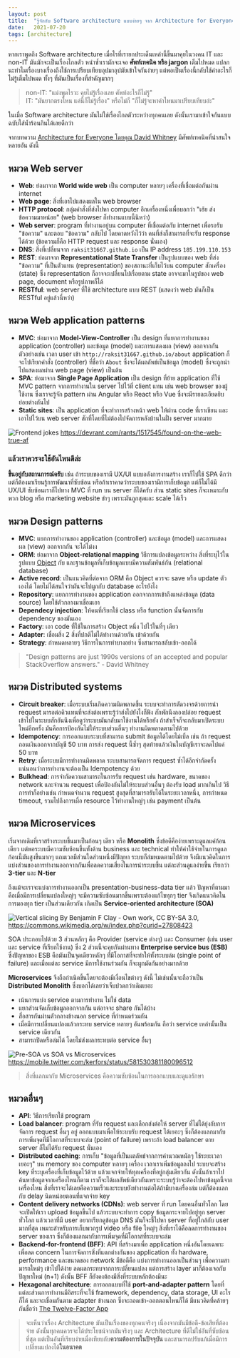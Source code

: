 ```yaml
---
layout: post
title:  "รู้จักกับ Software architecture แบบง่ายๆ จาก Architecture for Everyone"
date:   2021-07-20
tags: [architecture]
---
```


หากเราพูดถึง Software architecture เมื่อไรที่เรายกประเด็นเหล่านี้ขึ้นมาคุยในวงคน IT และ non-IT มันมักจะเป็นเรื่องไกลตัว หนำซ้ำเรามักจะเจอ **ศัพท์เทคนิค หรือ jargon** เต็มไปหมด แปลกนะทำไมเรื่องบางเรื่องถึงใช้การเปรียบเทียบอุปมาอุปมัยเข้าใจกันง่ายๆ แต่พอเป็นเรื่องนี้กลับใช้คำอะไรก็ไม่รู้เต็มไปหมด ทั้งๆ ที่มันเป็นเรื่องที่สำคัญมากๆ

> non-IT: "แม่งพูดไรวะ คุยไม่รู้เรื่องเลย ศัพท์อะไรก็ไม่รู้"  
> IT: "มันยากตรงไหน แค่นี้ก็ไม่รู้เรื่อง" หรือไม่ก็ "ก็ไม่รู้จะหาคำไหนมาเปรียบเทียบอ่ะ"

ในเมื่อ Software architecture มันไม่ใช่เรื่องไกลตัวระหว่างทุกคนเลย ดังนั้นเรามาเข้าใจกันแบบฉบับใส่น้ำร้อนกินได้เลยดีกว่า  

จากบทความ [Architecture for Everyone โดยคุณ David Whitney](https://dev.to/david_whitney/architecture-for-everyone-1b0h) มีศัพท์เทคนิคที่น่าสนใจหลายอัน ดังนี้

## หมวด Web server
- **Web**: ย่อมาจาก **World wide web** เป็น computer หลายๆ เครื่องที่เชื่อมต่อกันผ่าน internet
- **Web page**: สิ่งที่เอาไปแสดงผลใน web browser
- **HTTP protocol**: กลุ่มคำสั่งที่ส่งไปหา computer อีกเครื่องหนึ่งเพื่อบอกว่า "เฮ้ย ส่งข้อความมาหน่อย" (web browser ก็ทำงานแบบนี้นิหว่า)
- **Web server**: program ที่ทำงานอยู่บน computer ที่เชื่อมต่อกับ internet เพื่อรอรับ "ข้อความ" และตอบ "ข้อความ" กลับไป โดยคาดหวังไว้ว่า คนที่ส่งก็สามารถที่จะรับ response ได้ด้วย (ข้อความก็คือ HTTP request และ response นั่นเอง)
- **DNS**: สิ่งที่เปลี่ยนจาก `raksit31667.github.io` เป็น IP address `185.199.110.153`
- **REST**: ย่อมาจาก **Representational State Transfer** เป็นรูปแบบของ web ที่ส่ง "ข้อความ" ที่เป็นตัวแทน (representation) ของสถานะที่เก็บไว้บน computer สักเครื่อง (state) ซึ่ง representation ก็อาจจะเปลี่ยนไปเรื่อยตาม state อาจจะมาในรูปของ web page, document หรือรูปภาพก็ได้
- **RESTful**: web server ที่ใช้ architecture แบบ REST (แสดงว่า web มันก็เป็น RESTful อยู่แล้วนี่หว่า)

## หมวด Web application patterns
- **MVC**: ย่อมาจาก **Model-View-Controller** เป็น design ที่แยกการทำงานของ application (controller) และข้อมูล (model) และการแสดงผล (view) ออกจากกัน ตัวอย่างเช่น เวลา user เข้า `http://raksit31667.github.io/about` application ก็จะไปเรียกคำสั่ง (controller) ที่ชื่อว่า `About` ซึ่งจะได้ผลลัพธ์เป็นข้อมูล (model) ซึ่งจะถูกนำไปแสดงผลผ่าน web page (view) เป็นต้น
- **SPA**: ย่อมาจาก **Single Page Application** เป็น design ที่ย้าย application ที่ใช้ MVC pattern จากการทำงานใน server ไปไว้ที่ client แทน เช่น web browser ของผู้ใช้งาน ซึ่งเราจะรู้จัก pattern ผ่าน Angular หรือ React หรือ Vue ซึ่งจะมีรายละเอียดยิบย่อยต่างกันไป
- **Static sites**: เป็น application ที่จะทำการสร้างหน้า web ให้ผ่าน code ที่เราเขียน และเอาไปไว้บน web server สักที่โดยที่ไม่ต้องไปจัดการหลังบ้านในฝั่ง server มากมาย

![Frontend jokes](https://img.devrant.com/devrant/rant/r_1517545_HRL7i.jpg)
<https://devrant.com/rants/1517545/found-on-the-web-true-af>

### แล้วเราควรจะใช้อันไหนดีล่ะ
**ขึ้นอยู่กับสถานการณ์ครับ** เช่น ถ้าระบบของเรามี UX/UI แบบอลังการงานสร้าง เราก็ไปใช้ SPA ดีกว่า แต่ก็ต้องมาเรียนรู้การพัฒนาที่ซับซ้อน หรือถ้าเราคาดว่าระบบของเรามีการเก็บข้อมูล แต่ก็ไม่ได้มี UX/UI ซับซ้อนเราก็ไปทาง MVC ที่ run บน server ก็ได้ครับ ส่วน static sites ก็จะเหมาะกับพวก blog หรือ marketing website ขำๆ เพราะมันถูกสุดและ scale ได้เร็ว

## หมวด Design patterns
- **MVC**: แยกการทำงานของ application (controller) และข้อมูล (model) และการแสดงผล (view) ออกจากกัน จะได้ไม่งง
- **ORM**: ย่อมาจาก **Object-relational mapping** วิธีการแปลงข้อมูลระหว่าง สิ่งที่ระบุไว้ในรูปแบบ [Object](https://en.wikipedia.org/wiki/Object_(computer_science)) กับ และฐานข้อมูลที่เก็บข้อมูลแบบมีความสัมพันธ์กัน (relational database)
- **Active record**: เป็นแนวคิดที่ต่อจาก ORM คือ Object ควรจะ save หรือ update ตัวเองได้ โดยไม่ได้สนใจว่ามันจะไปผูกกับ database อะไรยังไง
- **Repository**: แยกการทำงานของ application ออกจากการเข้าถึงแหล่งข้อมูล (data source) โดยใช้ตัวกลางมาเชื่อมเอา
- **Dependecy injection**: ให้คนที่เรียกใช้ class หรือ function นั้นจัดการกับ dependency ของมันเอง
- **Factory**: เอา code ที่ใช้ในการสร้าง Object หนึ่ง ไปไว้ในที่ๆ เดียว
- **Adapter**: เชื่อมสิ่ง 2 สิ่งที่ปกติไม่ได้ทำงานด้วยกัน เข้าด้วยกัน
- **Strategy**: กำหนดหลายๆ วิธีการในการทำบางอย่าง ซึ่งสามารถสลับเข้า-ออกได้

> "Design patterns are just 1990s versions of an accepted and popular StackOverflow answers." - David Whitney

## หมวด Distributed systems
- **Circuit breaker**: เมื่อระบบเริ่มเกิดความผิดพลาดขึ้น ระบบจะทำการตัดวงจรด้วยการนำ request มารอต่อคิวแทนที่จะส่งต่อเพราะรู้ว่าส่งไปยังไงก็ฟัง สักพักนึงลองปล่อย request เข้าไปในระบบสักอันนึงเพื่อดูว่าระบบมันกลับมาใช้งานได้หรือยัง ถ้าสำเร็จก็จะกลับมาเปิดระบบใหม่อีกครั้ง มันคือการป้องกันไม่ให้ระบบส่วนอื่นๆ ทำงานผิดพลาดตามไปด้วย
- **Idempotency**: การออกแบบระบบที่สามารถ submit ข้อมูลได้โดยไม่เบิ้ล เช่น ถ้า request ถอนเงินออกจากบัญชี 50 บาท การส่ง request นี้ซ้ำๆ สุดท้ายแล้วเงินในบัญชีเราจะลดไปแค่ 50 บาท
- **Retry**: เมื่อระบบมีการทำงานผิดพลาด ระบบสามารถจัดการ request ซ้ำได้อีกจำกัดครั้ง แน่นอนว่าการทำงานจะต้องเป็น Idempotency ด้วย
- **Bulkhead**: การจำกัดความสามารถในการรับ request เช่น hardware, ขนาดของ network และจำนวน request เพื่อป้องกันไม่ให้ระบบส่วนอื่นๆ ต้องรับ load มากเกินไป วิธีการทำก็อย่างเช่น กำหนดจำนวน request สูงสุดที่สามารถรับได้ในระยะเวลาหนึ่ง, การกำหนด timeout, รวมไปถึงการเผื่อ resource ไว้ทำงานใหญ่ๆ เช่น payment เป็นต้น

## หมวด Microservices
เริ่มจากเดิมที่เราสร้างระบบขึ้นมาเป็นก้อนๆ เดียว หรือ **Monolith** ซึ่งข้อดีคือง่ายเพราะดูแลแค่ก้อนเดียว แต่พอระบบมีความซับซ้อนขึ้นทั้งด้าน business และ technical ทำให้ค่าใช้จ่ายในการดูแลก้อนนี้มันสูงขึ้นมากๆ แถมเวลมีส่วนใดส่วนหนึ่งมีปัญหา ระบบก็ล่มหมดตามไปด้วย จึงมีแนวคิดในการแบ่งส่วนของการทำงานออกจากกันเพื่อลดความเสี่ยงในการนำระบบขึ้น แต่ละส่วนดูแลง่ายขึ้น เรียกว่า **3-tier** และ **N-tier**  

ถึงแม้จะเราจะแบ่งการทำงานออกเป็น presentation-business-data tier แล้ว ปัญหาที่ตามมาคือเมื่อมีการเปลี่ยนแปลงใหญ่ๆ จะมีความซับซ้อนมากขึ้นเพราะต้องแก้ไขทุกๆ tier จึงเกิดแนวคิดในการมองทุก tier เป็นส่วนเดียวกัน เกิดเป็น **Service-oriented architecture (SOA)**

![Vertical slicing](https://upload.wikimedia.org/wikipedia/commons/3/35/The_Layers_of_Vertical_Slicing.png)
By Benjamin F Clay - Own work, CC BY-SA 3.0, https://commons.wikimedia.org/w/index.php?curid=27808423

SOA ประกอบไปด้วย 3 ส่วนหลักๆ คือ Provider (service ต่างๆ) และ Consumer (เช่น user และ service ที่เรียกใช้งาน) ซึ่ง 2 ส่วนนี้จะคุยกันผ่านทาง **Enterprise service bus (ESB)** ซึ่งปัญหาของ ESB คือมันเป็นจุดเดียวหลักๆ ที่่มีโอกาสที่จะทำให้ทั้งระบบล่ม (single point of failure) และเมื่อแต่ละ service มีการใช้งานร่วมกัน ก็จะผูกมัดกันอย่างมากด้วย  

**Microservices** จึงถือกำเนิดขึ้นโดยจะต้องมีเงื่อนไขต่างๆ ดังนี้ ไม่เช่นนั้นจะถือว่าเป็น **Distributed Monolith** ซึ่งบอกได้เลยว่าเจ็บปวดกว่าเดิมเยอะ
- เน้นการแบ่ง service ตามการทำงาน ไม่ใช่ data
- แยกส่วนจัดเก็บข้อมูลออกจากกัน แต่อาจจะ share กันได้บ้าง
- สื่อสารกันผ่านตัวกลางข้างนอก service ที่กำหนดร่วมกัน
- เมื่อมีการเปลี่ยนแปลงแล้วกระทบ service หลายๆ อันพร้อมกัน ถือว่า service เหล่านั้นเป็น service เดียวกัน
- สามารถปิดหรือล่มได้ โดยไม่ส่งผลกระทบต่อ service อื่นๆ

![Pre-SOA vs SOA vs Microservices](https://pbs.twimg.com/media/CBICzKmUwAAoWFI?format=png&name=900x900)
<https://mobile.twitter.com/kerfors/status/581530381180096512>

> สิ่งที่แลกมากับ Microservices คือความซับซ้อนในการออกแบบและดูแลรักษา

## หมวดอื่นๆ
- **API**: วิธีการเรียกใช้ program
- **Load balancer**: program ที่รับ request และเลือกส่งต่อให้ server ที่ไม่ได้ยุ่งกับการจัดการ request อื่นๆ อยู่ ออกแบบมาเพื่อให้ระบบรับ request ได้เยอะๆ ซึ่งก็ต้องแลกมากับการเพิ่มจุดที่มีโอกาสที่ระบบจะล่ม (point of failure) เพราะถ้า load balancer ตาย server ก็ไม่ได้รับ request นั่นเอง
- **Distributed caching**: การเก็บ "ข้อมูลที่เป็นผลลัพธ์จากการคำนวณหนักๆ ใช้ระยะเวลาเยอะๆ" บน memory ของ computer หลายๆ เครื่อง เวลาเราเพิ่มข้อมูลลงไป ระบบจะสร้าง key ที่ระบุเครื่องที่เก็บข้อมูลไว้ด้วย แล้วแจกจ่ายให้ทุกเครื่องที่อยู่กลุ่มเดียวกัน ดังนั้นถ้าเราไปค้นหาข้อมูลจากเครื่องไหนก็ตาม เราก็จะได้ผลลัพธ์เดียวกันเพราะระบบรู้ว่าจะต้องไปหาข้อมูลนี้จากเครื่องไหน สิ่งที่เราจะได้เลยคือความเร็วและระบบยังทำงานต่อได้ถ้ามีบางเครื่องล่ม แต่ก็ต้องแลกกับ delay นิดหน่อยตอนที่แจกจ่าย key
- **Content delivery networks (CDNs)**: web server ที่ run โดยคนอื่นทั่วโลก โดยจะเปิดให้เรา upload ข้อมูลขึ้นไป แล้วระบบจะทำการ copy ข้อมูลกระจายไปอยู่ทุก server ทั่วโลก แล้วเวลาที่มี user อยากเรียกดูข้อมูล DNS มันก็จะชี้ไปหา server ที่อยู่ใกล้กับ user มากที่สุด เหมาะสำหรับการเก็บพวกรูป video หรือ file ใหญ่ๆ สิ่งที่เราได้คือลดการทำงานของ server ของเรา ซึ่งก็ต้องแลกมากับการเพิ่มจุดที่มีโอกาสที่ระบบจะล่ม
- **Backend-for-frontend (BFF)**: API ที่สร้างมาเพื่อ application หนึ่งอันโดยเฉพาะ เพื่อลด concern ในการจัดการสิ่งที่แตกต่างกันของ application ทั้ง hardware, performance และขนาดของ network มีข้อดีคือ แบ่งการทำงานออกเป็นส่วนๆ เพื่อความสามารถใหม่ๆ เข้าไปได้ง่าย ลดผลกระทบจากการเปลี่ยนแปลง แต่การสร้าง layer มาก็ต้องเจอกับปัญหาใหม่ (n+1) ดังนั้น BFF ก็ยังคงต้องมีสิ่งที่ระบบหลักต้องมีนะ
- **Hexagonal architecture**: การออกแบบที่ใช้ **port-and-adapter pattern** โดยที่แต่ละส่วนการทำงานมีอิสระที่จะใช้ framework, dependency, data storage, UI อะไรก็ได้ และจะเชื่อมกันตาม adapter ข้างนอก ซึ่งจะถอดเข้า-ออกตอนไหนก็ได้ มีแนวคิดที่คล้ายๆ กันชื่อว่า [The Twelve-Factor App](https://12factor.net/)

> จะเห็นว่าเรื่อง Architecture มันเป็นเรื่องของทุกคนจริงๆ เนื่องจากมันมีข้อดี-ข้อเสียที่ต้องจ่าย ดังนั้นทุกคนควรจะได้ประโยชน์จากมันจริงๆ และ Architecture ที่ดีไม่ใช่อันที่ซับซ้อนที่สุด แต่เป็นอันที่เรียบง่ายเมื่อเทียบกับ**ความต้องการในปัจจุบัน** และสามารถปรับแก้เมื่อมีการเปลี่ยนแปลงได้**ในอนาคต**

